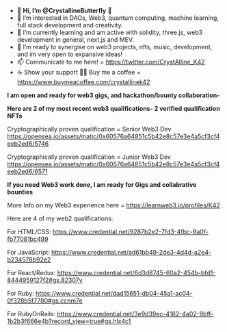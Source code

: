 - 🦋 **Hi, I’m @CrystallineButterfly** 🦋
- 👀 I’m interested in DAOs, Web3, quantum computing, machine learning, full stack development and creativity. 
- 🌱 I’m currently learning and am active with solidity, three.js, web3 development in general, next.js and MEV. 
- 💞️ I’m ready to synergise on web3 projects, nfts, music, development, and im very open to expansive ideas!
- 📫 Communicate to me here! = https://twitter.com/CrystAlline_K42
- ☕️ Show your support 🙏🏼 Buy me a coffee = https://www.buymeacoffee.com/crystallinek42


**I am open and ready for web3 gigs, and hackathon/bounty collaboration-**

**Here are 2 of my most recent web3 qualifications- 2 verified qualification NFTs** 

Cryptographically proven qualification = Senior Web3 Dev https://opensea.io/assets/matic/0x60576a64851c5b42e8c57e3e4a5cf3cf4eeb2ed6/5746

Cryptographically proven qualification = Junior Web3 Dev https://opensea.io/assets/matic/0x60576a64851c5b42e8c57e3e4a5cf3cf4eeb2ed6/6571

**If you need Web3 work done, I am ready for Gigs and collabrative bounties** 

More Info on my Web3 experience here = https://learnweb3.io/profiles/K42

Here are 4 of my web2 qualifications: 

For HTML/CSS: https://www.credential.net/9287b2e2-7fd3-4fbc-9a0f-fb77081bc499

For JavaScript:  https://www.credential.net/ad61bb49-2de3-4d4d-a2e4-b234578b92e2

For React/Redux: https://www.credential.net/6d3d8745-60a2-454b-bfd1-8444959127f2#gs.82307v

For Ruby: https://www.credential.net/dad15651-db04-45a1-ac04-0f328b5f7780#gs.ccnm7e

For RubyOnRails: https://www.credential.net/3e9d39ec-4182-4a02-9bff-1b2b3f666e4b?record_view=true#gs.hlx4c1

<!---
CrystallineButterfly/WELCOME TO MANY WAVES! 

I am an adjacent creator; 4 progressive waves 2 expansive waves 4 all 2 enjoy! 

LETS CREATE THE BEST REALITIES WE CAN 4 ALL LIFE, ALL BEINGS, AND MORE = 2 THE BEST REALITY FOR LIFE!!

--->
